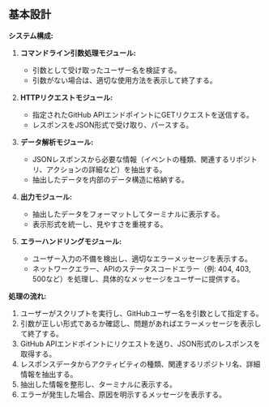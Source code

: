 ## 基本設計

**システム構成:**  
1. **コマンドライン引数処理モジュール:**  
   - 引数として受け取ったユーザー名を検証する。
   - 引数がない場合は、適切な使用方法を表示して終了する。
   
2. **HTTPリクエストモジュール:**  
   - 指定されたGitHub APIエンドポイントにGETリクエストを送信する。
   - レスポンスをJSON形式で受け取り、パースする。
   
3. **データ解析モジュール:**  
   - JSONレスポンスから必要な情報（イベントの種類、関連するリポジトリ、アクションの詳細など）を抽出する。
   - 抽出したデータを内部のデータ構造に格納する。
   
4. **出力モジュール:**  
   - 抽出したデータをフォーマットしてターミナルに表示する。
   - 表示形式を統一し、見やすさを重視する。
   
5. **エラーハンドリングモジュール:**  
   - ユーザー入力の不備を検出し、適切なエラーメッセージを表示する。
   - ネットワークエラー、APIのステータスコードエラー（例: 404, 403, 500など）を処理し、具体的なメッセージをユーザーに提供する。

**処理の流れ:**  
1. ユーザーがスクリプトを実行し、GitHubユーザー名を引数として指定する。  
2. 引数が正しい形式であるか確認し、問題があればエラーメッセージを表示して終了する。  
3. GitHub APIエンドポイントにリクエストを送り、JSON形式のレスポンスを取得する。  
4. レスポンスデータからアクティビティの種類、関連するリポジトリ名、詳細情報を抽出する。  
5. 抽出した情報を整形し、ターミナルに表示する。  
6. エラーが発生した場合、原因を明示するメッセージを表示する。
